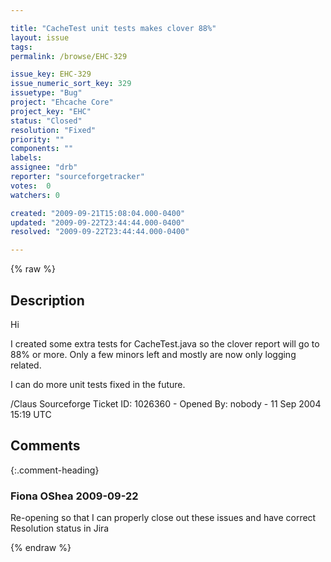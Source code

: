 ```yaml
---

title: "CacheTest unit tests makes clover 88%"
layout: issue
tags: 
permalink: /browse/EHC-329

issue_key: EHC-329
issue_numeric_sort_key: 329
issuetype: "Bug"
project: "Ehcache Core"
project_key: "EHC"
status: "Closed"
resolution: "Fixed"
priority: ""
components: ""
labels: 
assignee: "drb"
reporter: "sourceforgetracker"
votes:  0
watchers: 0

created: "2009-09-21T15:08:04.000-0400"
updated: "2009-09-22T23:44:44.000-0400"
resolved: "2009-09-22T23:44:44.000-0400"

---
```




{% raw %}



## Description

<div markdown="1" class="description">

Hi

I created some extra tests for CacheTest.java so the
clover report will go to 88% or more. Only a few minors
left and mostly are now only logging related.

I can do more unit tests fixed in the future.

/Claus
Sourceforge Ticket ID: 1026360 - Opened By: nobody - 11 Sep 2004 15:19 UTC

</div>

## Comments


{:.comment-heading}
### **Fiona OShea** <span class="date">2009-09-22</span>

<div markdown="1" class="comment">

Re-opening so that I can properly close out these issues and have correct Resolution status in Jira

</div>



{% endraw %}
